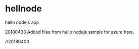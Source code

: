 # hellnode
hello nodejs app

20180403 Added files from hello nodejs sample for azure here.

//20180403
